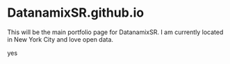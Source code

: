 # DatanamixSR.github.io
This will be the main portfolio page for DatanamixSR. I am currently located in New York City and love open data.

yes
